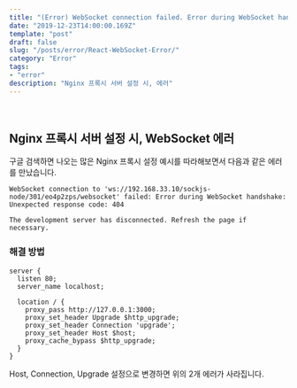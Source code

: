 ```yaml
---
title: "(Error) WebSocket connection failed. Error during WebSocket handshake - socketjs"
date: "2019-12-23T14:00:00.169Z"
template: "post"
draft: false
slug: "/posts/error/React-WebSocket-Error/"
category: "Error"
tags:
- "error"
description: "Nginx 프록시 서버 설정 시, 에러"
---
```


<br>

## Nginx 프록시 서버 설정 시, WebSocket 에러

구글 검색하면 나오는 많은 Nginx 프록시 설정 예시를 따라해보면서 다음과 같은 에러를 만났습니다.

`WebSocket connection to 'ws://192.168.33.10/sockjs-node/301/eo4p2zps/websocket' failed: Error during WebSocket handshake: Unexpected response code: 404`


`The development server has disconnected. Refresh the page if necessary.`

### 해결 방법

```
server {
  listen 80;
  server_name localhost;

  location / {
    proxy_pass http://127.0.0.1:3000;
    proxy_set_header Upgrade $http_upgrade;
    proxy_set_header Connection 'upgrade';
    proxy_set_header Host $host;
    proxy_cache_bypass $http_upgrade;
  }
}
```

Host, Connection, Upgrade 설정으로 변경하면 위의 2개 에러가 사라집니다.
